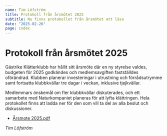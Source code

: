 ```yaml
---
name: Tim Löfström
title: Protokoll från årsmötet 2025
subtitle: Nu finns protokollet från årsmötet att läsa
date: "2025-02-26"
page: index
---
```


# Protokoll från årsmötet 2025

Gästrike Klätterklubb har hållit sitt årsmöte där en ny styrelse valdes, budgeten för 2025 godkändes och medlemsavgiften fastställdes oförändrad. Klubben planerar investeringar i utrustning och förrådsutrymme samt fortsatta klubbkvällar tre dagar i veckan, inklusive tjejkvällar.

Medlemmars önskemål om fler klubbkvällar diskuterades, och ett samarbete med Naturkompaniet planeras för att lyfta klättringen. Hela protokollet finns att ladda ner för den som vill ta del av alla beslut och diskussioner.

- <a href="./assets/files/arsmoten/Arsmote-2025.pdf" target="_blank">Årsmote 2025.pdf</a>

_Tim Löfström_
